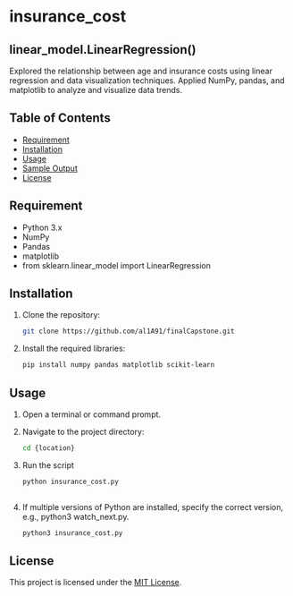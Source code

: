 # insurance_cost

## linear_model.LinearRegression()

Explored the relationship between age and insurance costs using linear regression and data visualization techniques. 
Applied NumPy, pandas, and matplotlib to analyze and visualize data trends.


## Table of Contents
- [Requirement](#requirement)
- [Installation](#installation)
- [Usage](#usage)
- [Sample Output](#sample-output)
- [License](#license)

## Requirement
- Python 3.x
- NumPy
- Pandas
- matplotlib
- from sklearn.linear_model import LinearRegression


## Installation
1. Clone the repository:

   ```bash
   git clone https://github.com/al1A91/finalCapstone.git


2. Install the required libraries:
   ```bash
   pip install numpy pandas matplotlib scikit-learn
   

## Usage
1. Open a terminal or command prompt.

2. Navigate to the project directory:
   ```bash
   cd {location}

4. Run the script
   ```bash
   python insurance_cost.py
 
5. If multiple versions of Python are installed, specify the correct version, e.g., python3 watch_next.py.
   ```bash
   python3 insurance_cost.py
   

## License

This project is licensed under the [MIT License](./LICENSE).
